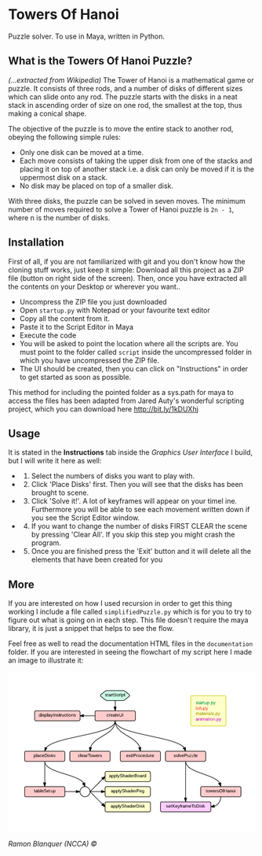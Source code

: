 Towers Of Hanoi
============

Puzzle solver. To use in Maya, written in Python.

## What is the Towers Of Hanoi Puzzle?
*(...extracted from Wikipedia)* The Tower of Hanoi is a mathematical game or puzzle. It consists of three rods, and a number of disks of different sizes which can slide onto any rod. The puzzle starts with the disks in a neat stack in ascending order of size on one rod, the smallest at the top, thus making a conical shape.

The objective of the puzzle is to move the entire stack to another rod, obeying the following simple rules:
* Only one disk can be moved at a time.
* Each move consists of taking the upper disk from one of the stacks and placing it on top of another stack i.e. a disk can only be moved if it is the uppermost disk on a stack.
* No disk may be placed on top of a smaller disk.

With three disks, the puzzle can be solved in seven moves. The minimum number of moves required to solve a Tower of Hanoi puzzle is `2n - 1`, where n is the number of disks.

## Installation
First of all, if you are not familiarized with git and you don't know how the cloning stuff works, just keep it simple:
Download all this project as a ZIP file (button on right side of the screen). Then, once you have extracted all the contents on your Desktop or wherever you want..
* Uncompress the ZIP file you just downloaded
* Open `startup.py` with Notepad or your favourite text editor
* Copy all the content from it.
* Paste it to the Script Editor in Maya
* Execute the code
* You will be asked to point the location where all the scripts are. You must point to the folder called `script` inside the uncompressed  folder in which you have uncompressed the ZIP file.
* The UI should be created, then you can click on "Instructions" in order to get started as soon as possible.

This method for including the pointed folder as a sys.path for maya to access the files has been adapted from Jared Auty's wonderful scripting project, which you can download here  http://bit.ly/1kDUXhj

## Usage
It is stated in the **Instructions** tab inside the *Graphics User Interface* I build, but I will write it here as well:
* 1. Select the numbers of disks you want to play with.
* 2. Click 'Place Disks' first. Then you will see that the disks has been brought to scene.
* 3. Click 'Solve it!'. A lot of keyframes will appear on your timel
ine. Furthermore you will be able to see each movement written down if you see the Script Editor window.
* 4. If you want to change the number of disks FIRST CLEAR the scene by pressing 'Clear All'. If you skip this step you might crash the program.
* 5. Once you are finished press the 'Exit' button and it will delete all the elements that have been created for you

## More
If you are interested on how I used recursion in order to get this thing working I include a file called `simplifiedPuzzle.py` which is for you to try to figure out what is going on in each step. This file doesn't require the maya library, it is just a snippet that helps to see the flow.

Feel free as well to read the documentation HTML files in the `documentation` folder. If you are interested in seeing the flowchart of my script here I made an image to illustrate it:

![](https://github.com/docwhite/TowersOfHanoi/raw/master/images/flowchart.png)

*Ramon Blanquer (NCCA) ©*
